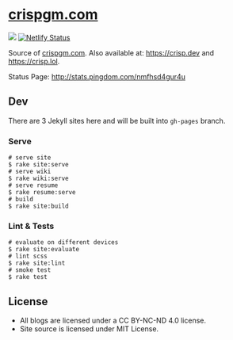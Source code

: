 # [crispgm.com](crispgm.com)

[![](https://travis-ci.org/crispgm/crispgm.com.svg)](https://travis-ci.org/crispgm/crispgm.com)
[![Netlify Status](https://api.netlify.com/api/v1/badges/3cb069fc-ecc9-4da8-8ad1-435a9a75bee7/deploy-status)](https://app.netlify.com/sites/crispgm/deploys)

Source of [crispgm.com](https://crispgm.com/). Also available at: <https://crisp.dev> and <https://crisp.lol>.

Status Page: <http://stats.pingdom.com/nmfhsd4gur4u>

## Dev

There are 3 Jekyll sites here and will be built into `gh-pages` branch.

### Serve

```shell
# serve site
$ rake site:serve
# serve wiki
$ rake wiki:serve
# serve resume
$ rake resume:serve
# build
$ rake site:build
```

### Lint & Tests

```shell
# evaluate on different devices
$ rake site:evaluate
# lint scss
$ rake site:lint
# smoke test
$ rake test
```

## License

* All blogs are licensed under a CC BY-NC-ND 4.0 license.
* Site source is licensed under MIT License.
